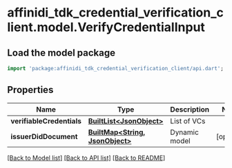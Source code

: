 # affinidi_tdk_credential_verification_client.model.VerifyCredentialInput

## Load the model package

```dart
import 'package:affinidi_tdk_credential_verification_client/api.dart';
```

## Properties

| Name                      | Type                                                    | Description   | Notes      |
| ------------------------- | ------------------------------------------------------- | ------------- | ---------- |
| **verifiableCredentials** | [**BuiltList&lt;JsonObject&gt;**](JsonObject.md)        | List of VCs   |
| **issuerDidDocument**     | [**BuiltMap&lt;String, JsonObject&gt;**](JsonObject.md) | Dynamic model | [optional] |

[[Back to Model list]](../README.md#documentation-for-models) [[Back to API list]](../README.md#documentation-for-api-endpoints) [[Back to README]](../README.md)
